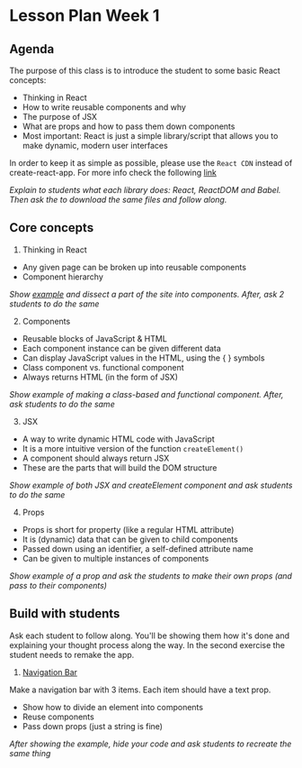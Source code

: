 # Lesson Plan Week 1

## Agenda

The purpose of this class is to introduce the student to some basic React concepts:

- Thinking in React
- How to write reusable components and why
- The purpose of JSX
- What are props and how to pass them down components
- Most important: React is just a simple library/script that allows you to make dynamic, modern user interfaces

In order to keep it as simple as possible, please use the `React CDN` instead of create-react-app. For more info check the following [link](https://reactjs.org/docs/add-react-to-a-website.html#add-react-in-one-minute)

_Explain to students what each library does: React, ReactDOM and Babel. Then ask the to download the same files and follow along._

## Core concepts

1. Thinking in React

- Any given page can be broken up into reusable components
- Component hierarchy

_Show [example](https://htmlstream.com/preview/unify-v2.6.2/unify-main/home/home-default.html) and dissect a part of the site into components. After, ask 2 students to do the same_

2. Components

- Reusable blocks of JavaScript & HTML
- Each component instance can be given different data
- Can display JavaScript values in the HTML, using the { } symbols
- Class component vs. functional component
- Always returns HTML (in the form of JSX)

_Show example of making a class-based and functional component. After, ask students to do the same_

3. JSX

- A way to write dynamic HTML code with JavaScript
- It is a more intuitive version of the function `createElement()`
- A component should always return JSX
- These are the parts that will build the DOM structure

_Show example of both JSX and createElement component and ask students to do the same_

4. Props

- Props is short for property (like a regular HTML attribute)
- It is (dynamic) data that can be given to child components
- Passed down using an identifier, a self-defined attribute name
- Can be given to multiple instances of components

_Show example of a prop and ask the students to make their own props (and pass to their components)_

## Build with students

Ask each student to follow along. You'll be showing them how it's done and explaining your thought process along the way. In the second exercise the student needs to remake the app.

1. [Navigation Bar](../../examples/navigationbar)

Make a navigation bar with 3 items. Each item should have a text prop.

- Show how to divide an element into components
- Reuse components
- Pass down props (just a string is fine)

_After showing the example, hide your code and ask students to recreate the same thing_
